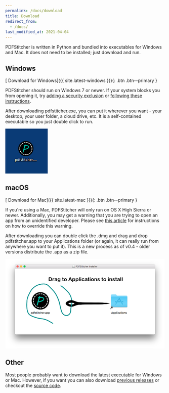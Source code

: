 ```yaml
---
permalink: /docs/download
title: Download
redirect_from:
  - /docs/
last_modified_at: 2021-04-04
---
```


PDFStitcher is written in Python and bundled into executables for Windows and Mac. It does not need to be installed; just download and run.

## Windows
[<i class='fas fa-download'></i> Download for Windows]({{ site.latest-windows }}){: .btn .btn--primary }

PDFStitcher should run on Windows 7 or newer. If your system blocks you from opening it, try [adding a security exclusion](https://support.microsoft.com/en-us/windows/add-an-exclusion-to-windows-security-811816c0-4dfd-af4a-47e4-c301afe13b26) or [following these instructions](https://www.windowscentral.com/how-fix-app-has-been-blocked-your-protection-windows-10).

After downloading pdfstitcher.exe, you can put it wherever you want - your desktop, your user folder, a cloud drive, etc. It is a self-contained executable so you just double click to run.

![windows desktop icon](/assets/images/windows-desktop.png)

## macOS
[<i class='fas fa-download'></i> Download for Mac]({{ site.latest-mac }}){: .btn .btn--primary }

If you're using a Mac, PDFStitcher will only run on OS X High Sierra or newer. Additionally, you may get a warning that you are trying to open an app from an unidentified developer. Please see [this article](https://support.apple.com/guide/mac-help/mh40616) for instructions on how to override this warning.

After downloading you can double click the .dmg and drag and drop pdfstitcher.app to your Applications folder (or again, it can really run from anywhere you want to put it). This is a new process as of v0.4 - older versions distribute the .app as a zip file.

![mac installer dmg](/assets/images/mac-install.png)

## Other
Most people probably want to download the latest executable for Windows or Mac. However, if you want you can also download [previous releases](https://github.com/cfcurtis/pdfstitcher/releases) or checkout the [source code](https://github.com/cfcurtis/pdfstitcher).
